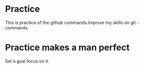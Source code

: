 # Practice
This is  practice of  the github commands.Improve my skills on git -commands
# Practice makes a man perfect
Set a goal focus on it.